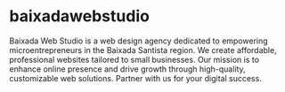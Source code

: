 # baixadawebstudio
Baixada Web Studio is a web design agency dedicated to empowering microentrepreneurs in the Baixada Santista region. We create affordable, professional websites tailored to small businesses. Our mission is to enhance online presence and drive growth through high-quality, customizable web solutions. Partner with us for your digital success.

